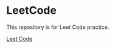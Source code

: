LeetCode
========
This repository is for Leet Code practice.

[Leet Code](https://oj.leetcode.com/problems/)
